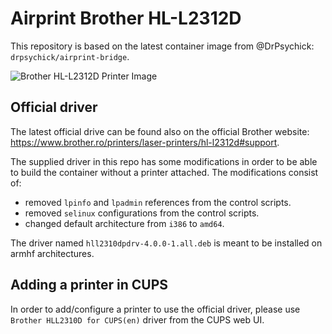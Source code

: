 # Airprint Brother HL-L2312D

This repository is based on the latest container image from @DrPsychick: `drpsychick/airprint-bridge`.

![Brother HL-L2312D Printer Image](https://www.brother.eu/-/media/product-images/devices/printers/hl/hll2312d/hll2312d_main.png)

## Official driver

The latest official drive can be found also on the official Brother website: https://www.brother.ro/printers/laser-printers/hl-l2312d#support.

The supplied driver in this repo has some modifications in order to be able to build the container without a printer attached. The modifications consist of:
  * removed `lpinfo` and `lpadmin` references from the control scripts.
  * removed `selinux` configurations from the control scripts.
  * changed default architecture from `i386` to `amd64`.

The driver named `hll2310dpdrv-4.0.0-1.all.deb` is meant to be installed on armhf architectures.

## Adding a printer in CUPS

In order to add/configure a printer to use the official driver, please use `Brother HLL2310D for CUPS(en)` driver from the CUPS web UI.
